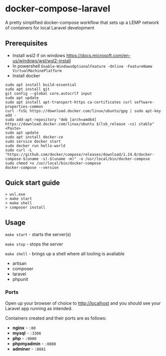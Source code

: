 
# docker-compose-laravel
A pretty simplified docker-compose workflow that sets up a LEMP network of containers for local Laravel development


## Prerequisites
- Install wsl2 if on windows https://docs.microsoft.com/en-us/windows/wsl/wsl2-install
- In powershell `Enable-WindowsOptionalFeature -Online -FeatureName VirtualMachinePlatform`
- Install docker
```
sudo apt install build-essential
sudo apt install git
git config --global core.autocrlf input
sudo apt update
sudo apt install apt-transport-https ca-certificates curl software-properties-common
curl -fsSL https://download.docker.com/linux/ubuntu/gpg | sudo apt-key add -
sudo add-apt-repository "deb [arch=amd64] https://download.docker.com/linux/ubuntu $(lsb_release -cs) stable"<Paste>
sudo apt update
sudo apt install docker-ce
sudo service docker start
sudo docker run hello-world
sudo curl -L "https://github.com/docker/compose/releases/download/1.24.0/docker-compose-$(uname -s)-$(uname -m)" -o /usr/local/bin/docker-compose
sudo chmod +x /usr/local/bin/docker-compose
docker-compose --version
```

## Quick start guide
```
> wsl.exe
> make start
> make shell
> composer install
```

## Usage

`make start` - starts the server(s)

`make stop` - stops the server

`make shell` - brings up a shell where all tooling is avaliable
  - artisan
  - composer
  - laravel
  - phpunit

### Ports
Open up your browser of choice to [http://localhost](http://localhost) and you should see your Laravel app running as intended. 

Containers created and their ports are as follows:

- **nginx** - `:80`
- **mysql** - `:3306`
- **php** - `:9000`
- **phpmyadmin** - `:8080`
- **adminer** - `:8081`
